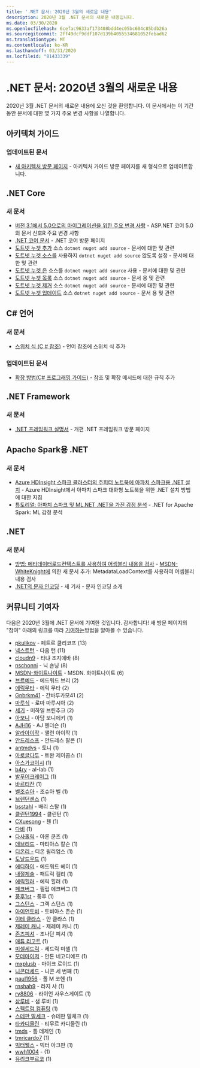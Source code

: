 ```yaml
---
title: '.NET 문서: 2020년 3월의 새로운 내용'
description: 2020년 3월 .NET 문서의 새로운 내용입니다.
ms.date: 03/30/2020
ms.openlocfilehash: 6cefac9633af173408bdd4ec05bc604c85bdb26a
ms.sourcegitcommit: 2ff49dcf9ddf107d139b4055534681052febad62
ms.translationtype: MT
ms.contentlocale: ko-KR
ms.lasthandoff: 03/31/2020
ms.locfileid: "81433339"
---
```

# <a name="net-docs-whats-new-for-march-2020"></a>.NET 문서: 2020년 3월의 새로운 내용

2020년 3월 .NET 문서의 새로운 내용에 오신 것을 환영합니다. 이 문서에서는 이 기간 동안 문서에 대한 몇 가지 주요 변경 사항을 나열합니다.

## <a name="architecture-guides"></a>아키텍처 가이드

### <a name="updated-articles"></a>업데이트된 문서

- [새 아키텍처 방문 페이지](../architecture/index.yml) - 아키텍처 가이드 방문 페이지를 새 형식으로 업데이트합니다.

## <a name="net-core"></a>.NET Core

### <a name="new-articles"></a>새 문서

- [버전 3.1에서 5.0으로의 마이그레이션을 위한 주요 변경 사항](../core/compatibility/3.1-5.0.md) - ASP.NET 코어 5.0의 문서 신호R 주요 변경 사항
- [.NET 코어 문서](../core/index.yml) - .NET 코어 방문 페이지
- [도트넷 누겟 추가](../core/tools/dotnet-nuget-add-source.md) 소스 `dotnet nuget add source` - 문서에 대한 및 관련
- [도트넷 누겟 소스를](../core/tools/dotnet-nuget-disable-source.md) 사용하지 `dotnet nuget add source` 않도록 설정 - 문서에 대한 및 관련
- [도트넷 누겟 은](../core/tools/dotnet-nuget-enable-source.md) 소스를 `dotnet nuget add source` 사용 - 문서에 대한 및 관련
- [도트넷 누겟 목록](../core/tools/dotnet-nuget-list-source.md) 소스 `dotnet nuget add source` - 문서 용 및 관련
- [도트넷 누겟 제거](../core/tools/dotnet-nuget-remove-source.md) 소스 `dotnet nuget add source` - 문서에 대한 및 관련
- [도트넷 누겟 업데이트](../core/tools/dotnet-nuget-update-source.md) 소스 `dotnet nuget add source` - 문서 용 및 관련

## <a name="c-language"></a>C# 언어

### <a name="new-articles"></a>새 문서

- [스위치 식 (C # 참조)](../csharp/language-reference/operators/switch-expression.md) - 언어 참조에 스위치 식 추가

### <a name="updated-articles"></a>업데이트된 문서

- [확장 방법(C# 프로그래밍 가이드)](../csharp/programming-guide/classes-and-structs/extension-methods.md) - 참조 및 확장 메서드에 대한 규칙 추가

## <a name="net-framework"></a>.NET Framework

### <a name="new-articles"></a>새 문서

- [.NET 프레임워크 설명서](../framework/index.yml) - 개편 .NET 프레임워크 방문 페이지

## <a name="net-for-apache-spark"></a>Apache Spark용 .NET

### <a name="new-articles"></a>새 문서

- [Azure HDInsight 스파크 클러스터의 주피터 노트북에 아파치 스파크용 .NET 설치](../spark/how-to-guides/hdinsight-notebook-installation.md) - Azure HDInsight에서 아파치 스파크 대화형 노트북을 위한 .NET 설치 방법에 대한 지침
- [튜토리얼: 아파치 스파크 및 ML.NET .NET을 가진 감정 분석](../spark/tutorials/ml-sentment-analysis.md) - .NET for Apache Spark: ML 감정 분석

## <a name="net"></a>.NET

### <a name="new-articles"></a>새 문서

- [방법: 메타데이터로드컨텍스트를 사용하여 어셈블리 내용을 검사](../standard/assembly/inspect-contents-using-metadataloadcontext.md) - [MSDN-WhiteKnight에](https://github.com/MSDN-WhiteKnight) 의한 새 문서 추가: MetadataLoadContext를 사용하여 어셈블리 내용 검사
- [.NET의 문자 인코딩](../standard/base-types/character-encoding-introduction.md) - 새 기사 - 문자 인코딩 소개

## <a name="community-contributors"></a>커뮤니티 기여자

다음은 2020년 3월에 .NET 문서에 기여한 것입니다. 감사합니다! 새 방문 페이지의 "참여" 아래의 링크를 따라 [기여하는](index.yml)방법을 알아볼 수 있습니다.

- [pkulikov](https://github.com/pkulikov) - 페트르 쿨리코프 (13)
- [넥스트턴](https://github.com/NextTurn) - 다음 턴 (11)
- [cloudn9](https://github.com/cloudn9) - 타냐 조지에바 (8)
- [nschonni](https://github.com/nschonni) - 닉 숀닝 (8)
- [MSDN-화이트나이트](https://github.com/MSDN-WhiteKnight) - MSDN. 화이트나이트 (6)
- [브르예드](https://github.com/breyed) - 에드워드 브리 (2)
- [에릭무타](https://github.com/ericmutta) - 에릭 무타 (2)
- [Gnbrkm41](https://github.com/Gnbrkm41) - 간바루카모41 (2)
- [마루식](https://github.com/Marusyk) - 로마 마루시아 (2)
- [세기](https://github.com/Thecentury) - 미하일 브린추크 (2)
- [아보니](https://github.com/abonie) - 아담 보니에키 (1)
- [AJH16](https://github.com/AJH16) - AJ 헨더슨 (1)
- [알라아이작](https://github.com/alanisaac) - 앨런 아이작 (1)
- [안드레스프](https://github.com/andresff) - 안드레스 팔콘 (1)
- [antmdvs](https://github.com/antmdvs) - 토니 (1)
- [아로글다투](https://github.com/AroglDarthu) - 트완 제이콥스 (1)
- [아스가코이시](https://github.com/Asugakoisi) (1)
- [b4ry](https://github.com/b4ry) - aI-Iab (1)
- [발푸어크레이그](https://github.com/balfourcraig) (1)
- [바르티잔](https://github.com/Bartizan) (1)
- [벨조슈아](https://github.com/belljoshua) - 조슈아 벨 (1)
- [브렌던센스](https://github.com/brendansensus) (1)
- [bsstahl](https://github.com/bsstahl) - 배리 스탈 (1)
- [클린턴1994](https://github.com/clinton1994) - 클린턴 (1)
- [CXuesong](https://github.com/CXuesong) - 첸 (1)
- [다비](https://github.com/Da-vy) (1)
- [다사홀릭](https://github.com/DAXaholic) - 아론 쿤즈 (1)
- [데브리드](https://github.com/devlead) - 마티아스 칼슨 (1)
- [디온리 -](https://github.com/dionrhys) 디온 윌리엄스 (1)
- [도날드우드](https://github.com/DonaldRWood) (1)
- [에디하이](https://github.com/EddyHaigh) - 에드워드 헤이 (1)
- [내절제술](https://github.com/Entomy) - 패트릭 켈리 (1)
- [에릭힐러](https://github.com/erichiller) - 에릭 힐러 (1)
- [페크버그](https://github.com/fekberg) - 필립 에크버그 (1)
- [풍후1st](https://github.com/fenghou1st) - 풍후 (1)
- [그스턴스](https://github.com/grstearns) - 그렉 스턴스 (1)
- [아이언토비](https://github.com/irontoby) - 토비아스 존슨 (1)
- [이테 클라스](https://github.com/ite-klass) - 얀 클라스 (1)
- [제레미 캐니](https://github.com/JeremyCaney) - 제레미 캐니 (1)
- [존즈피셔](https://github.com/jonzfisher) - 조나단 피셔 (1)
- [매튜 리고트](https://github.com/MatthewRiggott) (1)
- [미셸세드릭](https://github.com/michelcedric) - 세드릭 미셸 (1)
- [모데마이저](https://github.com/modemaizer) - 안톤 네고디예프 (1)
- [mxplusb](https://github.com/mxplusb) - 마이크 로이드 (1)
- [니콘더세드](https://github.com/nikonthethird) - 니콘 세 번째 (1)
- [paul1956](https://github.com/paul1956) - 폴 M 코헨 (1)
- [rnshah9](https://github.com/rnshah9) - 라지 샤 (1)
- [ry8806](https://github.com/ry8806) - 라이언 사우스게이트 (1)
- [삼루비](https://github.com/samrueby) - 샘 루비 (1)
- [스펙트럼 컴퓨팅](https://github.com/spectrumcomputing) (1)
- [스테판 말세크](https://github.com/stefan-malcek) - 슈테판 말체크 (1)
- [타카디물린](https://github.com/tkhadimullin) - 티무르 카디물린 (1)
- [tmds](https://github.com/tmds) - 톰 데제인 (1)
- [tmricardo7](https://github.com/tmricardo7) (1)
- [빅터웰스](https://github.com/victorwealth) - 빅터 아크판 (1)
- [wwh1004](https://github.com/wwh1004) - (1)
- [유리크부르코](https://github.com/yurikburko) (1)
